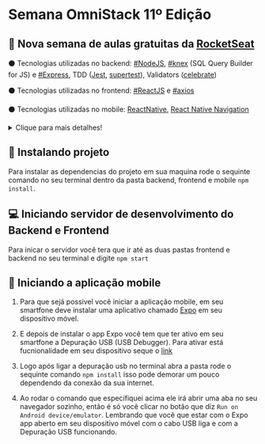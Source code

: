 # Semana OmniStack 11º Edição
## :rocket: Nova semana de aulas gratuitas da [RocketSeat](https://rocketseat.com.br/)
:black_circle: Tecnologias utilizadas no backend: [#NodeJS](https://nodejs.org/en/), [#knex](http://knexjs.org/) (SQL Query Builder for JS) e [#Express](https://expressjs.com/pt-br/), TDD ([Jest](https://jestjs.io/pt-BR/), [supertest](https://github.com/visionmedia/supertest)), Validators ([celebrate](https://github.com/arb/celebrate))

:black_circle: Tecnologias utilizadas no frontend: [#ReactJS](https://pt-br.reactjs.org/) e [#axios](https://www.npmjs.com/package/axios)

:black_circle: Tecnologias utilizadas no mobile: [ReactNative](https://reactnative.dev/), [React Native Navigation](https://reactnavigation.org/)

<details>
  <summary>Clique para mais detalhes!</summary>
  
  ## Back-end dependecies
  ### :large_blue_diamond: Save Dependecies:
    1.  celebrate": ^12.0.1
    2.  cors: ^2.8.5
    3.  cross-env: ^7.0.2
    4.  express: ^4.17.1
    5.  knex: ^0.20.13
    6.  sqlite3: ^4.1.1
  ### :large_orange_diamond: Development Dependencies
    1. jest: ^25.2.3
    2. nodemon: ^2.0.2
    3. supertest: ^4.0.2
 ## Front-end dependencies
 ### :large_blue_diamond: Dependecies
    1. @testing-library/jest-dom: ^4.2.4
    2. @testing-library/react: ^9.3.2
    3. @testing-library/user-event: ^7.1.2
    4. axios: ^0.19.2
    5. react: ^16.13.1
    6. react-dom: ^16.13.1
    7. react-icons: ^3.9.0
    8. react-router-dom: ^5.1.2
    9. react-scripts: 3.4.1
 ## Mobile Dependencies
 ### :large_blue_diamond: Save Dependencies
    @react-native-community/masked-view: 0.1.5
    @react-navigation/native: ^5.1.3
    @react-navigation/stack": ^5.2.7
    axios: ^0.19.2
    expo: ~36.0.0
    expo-constants: ^9.0.0
    expo-mail-composer: ~8.0.0
    intl: ^1.2.5
    react: ~16.9.0
    react-dom: ~16.9.0
    react-native: https://github.com/expo/react-native/archive/sdk-36.0.0.tar.gz
    react-native-gesture-handler: ~1.5.0
    react-native-reanimated: ~1.4.0
    react-native-safe-area-context: 0.6.0
    react-native-screens: 2.0.0-alpha.12
    react-native-web: ~0.11.7
 ### :large_orange_diamond: Development Dependencies
    1. @babel/core: ^7.0.0
    2. babel-preset-expo: ~8.0.0
</details>

## :floppy_disk: Instalando projeto
Para instalar as dependencias do projeto em sua maquina rode o sequinte comando no seu terminal dentro da pasta backend, frontend e mobile <code>npm install</code>.
## :computer: Iniciando servidor de desenvolvimento do Backend e Frontend
  Para inicar o servidor você tera que ir até as duas pastas frontend e backend no seu terminal e digite <code>npm start</code>
## :iphone: Iniciando a aplicação mobile
  1. Para que sejá possivel você iniciar a aplicação mobile, em seu smartfone deve instalar uma aplicativo chamado [Expo](https://play.google.com/store/apps/details?id=host.exp.exponent) em seu dispositivo móvel.
  
  2. E depois de instalar o app Expo você tem que ter ativo em seu smartfone a Depuração USB (USB Debugger). Para ativar está fucnionalidade em seu dispositivo seque o [link](https://docs.rocketseat.dev/ambiente-react-native/usb/android)
  
  3. Logo após ligar a depuração usb no terminal abra a pasta rode o sequinte comando <code>npm install</code> isso pode demorar um pouco dependendo da conexão da sua internet.
  
  4. Ao rodar o comando que especifiquei acima ele irá abrir uma aba no seu navegador sozinho, então é só você clicar no botão que diz <code>Run on Android device/emulator</code>. Lembrando que você que estar com o Expo app aberto em seu dispositivo móvel com o cabo USB liga e com a Depuração USB funcionando.



